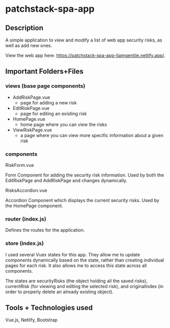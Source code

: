 # patchstack-spa-app

## Description

A simple application to view and modify a list of web app security risks, as well as add new ones.

View the web app here: https://patchstack-spa-app-liamgentile.netlify.app/.

## Important Folders+Files

### views (base page components)

- AddRiskPage.vue
  - page for adding a new risk
- EditRiskPage.vue
  - page for editing an existing risk
- HomePage.vue
  - home page where you can view the risks
- ViewRiskPage.vue 
  - a page where you can view more specific information about a given risk
  
 ### components
 
RiskForm.vue
 
Form Component for adding the security risk information. Used by both the EditRiskPage and AddRiskPage and changes dynamically.

RisksAccordion.vue 

Accordion Component which displays the current security risks. Used by the HomePage component.

### router (index.js)

Defines the routes for the application.

### store (index.js)
I used several Vuex states for this app. They allow me to update components dynamically based on the state, rather than creating individual pages for each risk. It also allows me to access this state across all components.

The states are securityRisks (the object holding all the saved risks), currentRisk (for viewing and editing the selected risk), and originalIndex (in order to properly delete an already existing object).

## Tools + Technologies used

Vue.js, Netlify, Bootstrap


  

